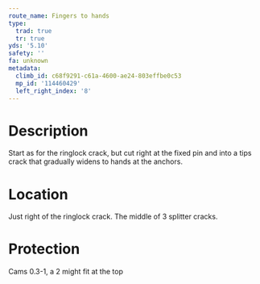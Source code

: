 ```yaml
---
route_name: Fingers to hands
type:
  trad: true
  tr: true
yds: '5.10'
safety: ''
fa: unknown
metadata:
  climb_id: c68f9291-c61a-4600-ae24-803effbe0c53
  mp_id: '114460429'
  left_right_index: '8'
---
```

# Description
Start as for the ringlock crack, but cut right at the fixed pin and into a tips crack that gradually widens to hands at the anchors.

# Location
Just right of the ringlock crack. The middle of 3 splitter cracks.

# Protection
Cams 0.3-1, a 2 might fit at the top
